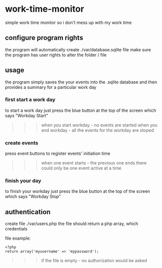 # work-time-monitor
simple work time monitor so i don't mess up with my work time

## configure program rights

the program will automatically create ./var/database.sqlite file
make sure the program has user rights to alter the folder / file

## usage

the program simply saves the your events into the .sqlite database
and then provides a summary for a particular work day

### first start a work day
to start a work day just press the blue button at the top of the screen
which says "Workday Start"

>>> when you start workday - no events are started
>>> when you end workday - all the events for the workday are stoped

### create events
press event buttons to register events' initiation time
>>> when one event starts - the previous one ends
>>> there could only be one event active at a time

### finish your day
to finish your workday just press the blue button at the top of the screen
which says "Workday Stop"

## authentication
create file ./var/users.php
the file should return a php array, which credentials

file example:
```
<?php
return array('myusername' => 'mypassword');
```
>>> if the file is empty - no authorization would be asked